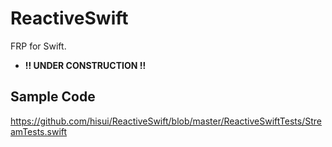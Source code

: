 # ReactiveSwift
FRP for Swift.

- **!! UNDER CONSTRUCTION !!**

Sample Code
-----
https://github.com/hisui/ReactiveSwift/blob/master/ReactiveSwiftTests/StreamTests.swift
